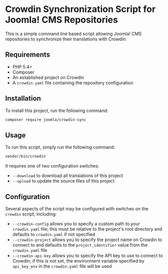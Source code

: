 # Crowdin Synchronization Script for Joomla! CMS Repositories

This is a simple command line based script allowing Joomla! CMS repositories to synchronize their translations with Crowdin.

## Requirements

- PHP 5.4+
- Composer
- An established project on Crowdin
- A `crowdin.yaml` file containing the repository configuration

## Installation

To install this project, run the following command:

```sh
composer require joomla/crowdin-sync
```

## Usage

To run this script, simply run the following command:

```sh
vendor/bin/crowdin
```

It requires one of two configuration switches:

- `--download` to download all translations of this project
- `--upload` to update the source files of this project

## Configuration

Several aspects of the script may be configured with switches on the `crowdin` script, including:

- `--crowdin-config` allows you to specify a custom path to your `crowdin.yaml` file; this must be relative to the project's root directory and defaults to `crowdin.yaml` if not specified
- `--crowdin-project` allows you to specify the project name on Crowdin to connect to and defaults to the `project_identifier` value from the `crowdin.yaml` file
- `--crowdin-api-key` allows you to specify the API key to use to connect to Crowdin; if this is not set, the environment variable specified by `api_key_env` in the `crowdin.yaml` file will be used
